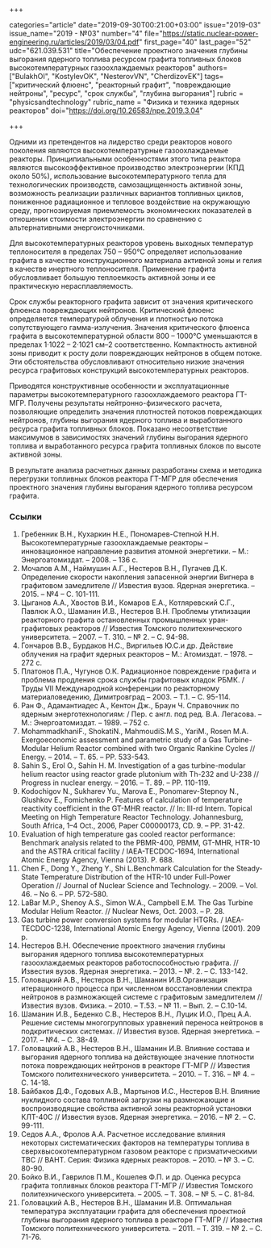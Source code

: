 +++

categories="article"
date="2019-09-30T00:21:00+03:00"
issue="2019-03"
issue_name="2019 - №03"
number="4"
file="https://static.nuclear-power-engineering.ru/articles/2019/03/04.pdf"
first_page="40"
last_page="52"
udc="621.039.531"
title="Обеспечение проектного значения глубины выгорания ядерного топлива ресурсом графита топливных блоков высокотемпературных газоохлаждаемых реакторов"
authors=["BulakhOI", "KostylevОК", "NesterovVN", "CherdizovEK"]
tags=["критический флюенс", "реакторный графит", "повреждающие нейтроны", "ресурс", "срок службы", "глубина выгорания"]
rubric = "physicsandtechnology"
rubric_name = "Физика и техника ядерных реакторов"
doi="https://doi.org/10.26583/npe.2019.3.04"

+++

Одними из претендентов на лидерство среди реакторов нового поколения являются высокотемпературные газоохлаждаемые реакторы. Принципиальными особенностями этого типа реактора являются высокоэффективное производство электроэнергии (КПД около 50%), использование высокотемпературного тепла для технологических производств, самозащищенность активной зоны, возможность реализации различных вариантов топливных циклов, пониженное радиационное и тепловое воздействие на окружающую среду, прогнозируемая приемлемость экономических показателей в отношении стоимости электроэнергии по сравнению с альтернативными энергоисточниками.

Для высокотемпературных реакторов уровень выходных температур теплоносителя в пределах 750 – 950°C определяет использование графита в качестве конструкционного материала активной зоны и гелия в качестве инертного теплоносителя. Применение графита обусловливает большую теплоемкость активной зоны и ее практическую нерасплавляемость.

Срок службы реакторного графита зависит от значения критического флюенса повреждающих нейтронов. Критический флюенс определяется температурой облучения и плотностью потока сопутствующего гамма-излучения. Значения критического флюенса графита в высокотемпературной области 800 – 1000°C уменьшаются в пределах 1·1022 – 2·1021 см–2 соответственно. Компактность активной зоны приводит к росту доли повреждающих нейтронов в общем потоке. Эти обстоятельства обусловливают относительно низкие значения ресурса графитовых конструкций высокотемпературных реакторов.

Приводятся конструктивные особенности и эксплуатационные параметры высокотемпературного газоохлаждаемого реактора ГТ-МГР. Получены результаты нейтронно-физического расчета, позволяющие определить значения плотностей потоков повреждающих нейтронов, глубины выгорания ядерного топлива и выработанного ресурса графита топливных блоков. Показано несоответствие максимумов в зависимостях значений глубины выгорания ядерного топлива и выработанного ресурса графита топливных блоков по высоте активной зоны.

В результате анализа расчетных данных разработаны схема и методика перегрузки топливных блоков реактора ГТ-МГР для обеспечения проектного значения глубины выгорания ядерного топлива ресурсом графита.

### Ссылки

1. Гребенник В.Н., Кухаркин Н.Е., Пономарев-Степной Н.Н. Высокотемпературные газоохлаждаемые реакторы – инновационное направление развития атомной энергетики. – М.: Энергоатомиздат. – 2008. – 136 с.
2. Мочалов А.М., Наймушин А.Г., Нестеров В.Н., Пугачев Д.К. Определение скорости накопления запасенной энергии Вигнера в графитовом замедлителе // Известия вузов. Ядерная энергетика. – 2015. – №4 – С. 101-111.
3. Цыганов А.А., Хвостов В.И., Комаров Е.А., Котляревский С.Г., Павлюк А.О., Шаманин И.В., Нестеров В.Н. Проблемы утилизации реакторного графита остановленных промышленных уран-графитовых реакторов // Известия Томского политехнического университета. – 2007. – Т. 310. – № 2. – C. 94-98.
4. Гончаров В.В., Бурдаков Н.С., Виргильев Ю.С.и др. Действие облучения на графит ядерных реакторов – М.: Атомиздат. – 1978. – 272 с.
5. Платонов П.А., Чугунов О.К. Радиационное повреждение графита и проблема продления срока службы графитовых кладок РБМК. / Труды VII Международной конференции по реакторному материаловедению, Димитровград – 2003. – Т.1. – С. 95-114.
6. Ран Ф., Адамантиадес А., Кентон Дж., Браун Ч. Справочник по ядерным энерготехнологиям: / Пер. с англ. под ред. В.А. Легасова. – М.: Энергоатомиздат. – 1989. – 752 с.
7. MohammadkhaniF., ShokatiN., MahmoudiS.M.S., YariM., Rosen M.A. Exergoeconomic assessment and parametric study of a Gas Turbine-Modular Helium Reactor combined with two Organic Rankine Cycles // Energy. – 2014. – Т. 65. – PP. 533-543.
8. Sahin S., Erol O., Sahin H. M. Investigation of a gas turbine-modular helium reactor using reactor grade plutonium with Th-232 and U-238 // Progress in nuclear energy. – 2016. – Т. 89. – PP. 110-119.
9. Kodochigov N., Sukharev Yu., Marova E., Ponomarev-Stepnoy N., Glushkov E., Fomichenko P. Features of calculation of temperature reactivity coefficient in the GT-MHR reactor. // In: III-rd Intern. Topical Meeting on High Temperature Reactor Technology. Johannesburg, South Africa, 1–4 Oct., 2006, Paper C00000173, CD. 9. – PP. 31-42.
10. Evaluation of high temperature gas cooled reactor performance: Benchmark analysis related to the PBMR-400, PBMM, GT-MHR, HTR-10 and the ASTRA critical facility / IAEA-TECDOC-1694, International Atomic Energy Agency, Vienna (2013). P. 688.
11. Chen F., Dong Y., Zheng Y., Shi L.Benchmark Calculation for the Steady-State Temperature Distribution of the HTR-10 under Full-Power Operation // Journal of Nuclear Science and Technology. – 2009. – Vol. 46. – No 6. – PP. 572-580.
12. LaBar M.P., Shenoy A.S., Simon W.A., Campbell E.M. The Gas Turbine Modular Helium Reactor. // Nuclear News, Oct. 2003. – P. 28.
13. Gas turbine power conversion systems for modular HTGRs. / IAEA-TECDOC-1238, International Atomic Energy Agency, Vienna (2001). 209 р.
14. Нестеров В.Н. Обеспечение проектного значения глубины выгорания ядерного топлива высокотемпературных газоохлаждаемых реакторов работоспособностью графита. // Известия вузов. Ядерная энергетика. – 2013. – №. 2. – C. 133-142.
15. Головацкий А.В., Нестеров В.Н., Шаманин И.В.Организация итерационного процесса при численном восстановлении спектра нейтронов в размножающей системе с графитовым замедлителем // Известия вузов. Физика. – 2010. – Т.53. – № 11. – Вып. 2. – С.10-14.
16. Шаманин И.В., Беденко С.В., Нестеров В.Н., Луцик И.О., Прец А.А. Решение системы многогрупповых уравнений переноса нейтронов в подкритических системах. // Известия вузов. Ядерная энергетика. – 2017. – №4. – С. 38-49.
17. Головацкий А.В., Нестеров В.Н., Шаманин И.В. Влияние состава и выгорания ядерного топлива на действующее значение плотности потока повреждающих нейтронов в реакторе ГТ-МГР // Известия Томского политехнического университета. – 2010. – Т. 316. – № 4. – С. 14-18.
18. Байбаков Д.Ф., Годовых А.В., Мартынов И.С., Нестеров В.Н. Влияние нуклидного состава топливной загрузки на размножающие и воспроизводящие свойства активной зоны реакторной установки КЛТ-40С // Известия вузов. Ядерная энергетика. – 2016. – № 2. – С. 99-111.
19. Седов А.А., Фролов А.А. Расчетное исследование влияния некоторых систематических факторов на температуры топлива в сверхвысокотемпературном газовом реакторе с призматическими ТВС // ВАНТ. Серия: Физика ядерных реакторов. – 2010. – № 3. – C. 80-90.
20. Бойко В.И., Гаврилов П.М., Кошелев Ф.П. и др. Оценка ресурса графита топливных блоков реактора ГТ-МГР // Известия Томского политехнического университета. – 2005. – Т. 308. – № 5. – C. 81-84.
21. Головацкий А.В., Нестеров В.Н., Шаманин И.В. Оптимальная температура эксплуатации графита для обеспечения проектной глубины выгорания ядерного топлива в реакторе ГТ-МГР // Известия Томского политехнического университета. – 2011. – Т. 319. – № 2. – C. 71-76.